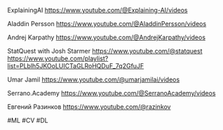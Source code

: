 
ExplainingAI
https://www.youtube.com/@Explaining-AI/videos

Aladdin Persson
https://www.youtube.com/@AladdinPersson/videos

Andrej Karpathy
https://www.youtube.com/@AndrejKarpathy/videos

StatQuest with Josh Starmer
https://www.youtube.com/@statquest
https://www.youtube.com/playlist?list=PLblh5JKOoLUICTaGLRoHQDuF_7q2GfuJF

Umar Jamil
https://www.youtube.com/@umarjamilai/videos

Serrano.Academy
https://www.youtube.com/@SerranoAcademy/videos

Евгений Разинков
https://www.youtube.com/@razinkov


#ML 
#CV 
#DL 
